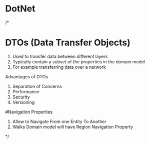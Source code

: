 # DotNet

/\*

# DTOs (Data Transfer Objects)

1. Used to transfer data between different layers
2. Typically contain a subset of the properties in the domain model
3. For example transferring data over a network

Advantages of DTOs

1. Separation of Concerns
2. Performance
3. Security
4. Versioning

#Navigation Properties

1. Allow to Navigate From one Entity To Another
2. Walks Domain model will have Region Navigation Property

\*/
